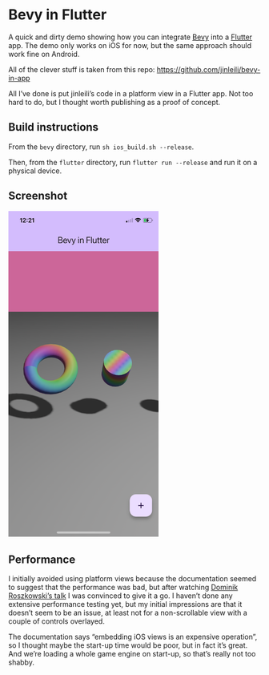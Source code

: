 # Bevy in Flutter

A quick and dirty demo showing how you can integrate [Bevy](https://bevyengine.org) into a [Flutter](https://flutter.dev) app. The demo only works on iOS for now, but the same approach should work fine on Android. 

All of the clever stuff is taken from this repo: https://github.com/jinleili/bevy-in-app

All I’ve done is put jinleili’s code in a platform view in a Flutter app. Not too hard to do, but I thought worth publishing as a proof of concept.

## Build instructions

From the `bevy` directory, run `sh ios_build.sh --release`.

Then, from the `flutter` directory, run `flutter run --release` and run it on a physical device. 

## Screenshot

<img alt="A screenshot of the demo running on an iPhone XS" src="screenshot.png" width="300px"/>

## Performance

I initially avoided using platform views because the documentation seemed to suggest that the performance was bad, but after watching [Dominik Roszkowski’s talk](https://www.youtube.com/watch?v=OWCOv19o9eQ) I was convinced to give it a go. I haven’t done any extensive performance testing yet, but my initial impressions are that it doesn’t seem to be an issue, at least not for a non-scrollable view with a couple of controls overlayed. 

The documentation says “embedding iOS views is an expensive operation”, so I thought maybe the start-up time would be poor, but in fact it’s great. And we’re loading a whole game engine on start-up, so that’s really not too shabby.
